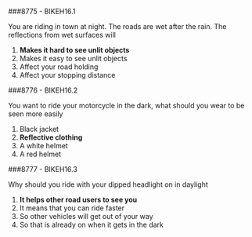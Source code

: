 ###8775 - BIKEH16.1

You are riding in town at night. The roads are wet after the rain. The reflections from wet surfaces will

1.  **Makes it hard to see unlit objects** 
2.  Makes it easy to see unlit objects 
3.  Affect your road holding 
4.  Affect your stopping distance 


###8776 - BIKEH16.2

You want to ride your motorcycle in the dark, what should you wear to be seen more easily

1.  Black jacket 
2.  **Reflective clothing** 
3.  A white helmet 
4.  A red helmet 


###8777 - BIKEH16.3

Why should you ride with your dipped headlight on in daylight

1.  **It helps other road users to see you** 
2.  It means that you can ride faster 
3.  So other vehicles will get out of your way 
4.  So that is already on when it gets in the dark


